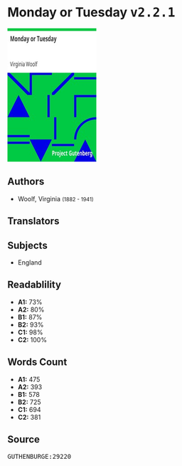 # Monday or Tuesday <kbd>v2.2.1</kbd>

![](./cover.medium.jpg "")

## Authors


 - Woolf, Virginia <small>(1882 - 1941)</small>

## Translators



## Subjects


 - England

## Readablility


 - **A1:** 73%
 - **A2:** 80%
 - **B1:** 87%
 - **B2:** 93%
 - **C1:** 98%
 - **C2:** 100%

## Words Count


 - **A1:** 475
 - **A2:** 393
 - **B1:** 578
 - **B2:** 725
 - **C1:** 694
 - **C2:** 381

## Source


<kbd>GUTHENBURGE:29220</kbd>
